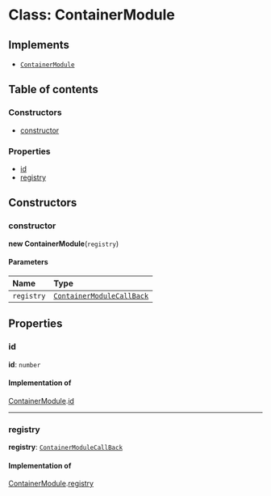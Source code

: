 # Class: ContainerModule

## Implements

* [`ContainerModule`](/en/auto-docs/fixed-layout-editor/interfaces/interfaces.ContainerModule.md)

## Table of contents

### Constructors

* [constructor](/en/auto-docs/fixed-layout-editor/classes/ContainerModule.md#constructor)

### Properties

* [id](/en/auto-docs/fixed-layout-editor/classes/ContainerModule.md#id)
* [registry](/en/auto-docs/fixed-layout-editor/classes/ContainerModule.md#registry)

## Constructors

### constructor

**new ContainerModule**(`registry`)

#### Parameters

| Name | Type |
| :------ | :------ |
| `registry` | [`ContainerModuleCallBack`](/en/auto-docs/fixed-layout-editor/types/interfaces.ContainerModuleCallBack.md) |

## Properties

### id

**id**: `number`

#### Implementation of

[ContainerModule](/en/auto-docs/fixed-layout-editor/interfaces/interfaces.ContainerModule.md).[id](/en/auto-docs/fixed-layout-editor/interfaces/interfaces.ContainerModule.md#id)

***

### registry

**registry**: [`ContainerModuleCallBack`](/en/auto-docs/fixed-layout-editor/types/interfaces.ContainerModuleCallBack.md)

#### Implementation of

[ContainerModule](/en/auto-docs/fixed-layout-editor/interfaces/interfaces.ContainerModule.md).[registry](/en/auto-docs/fixed-layout-editor/interfaces/interfaces.ContainerModule.md#registry)
